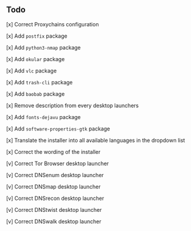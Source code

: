 ## Todo

\[x\] Correct Proxychains configuration

\[x\] Add `postfix` package

\[x\] Add `python3-nmap` package

\[x\] Add `okular` package

\[x\] Add `vlc` package

\[x\] Add `trash-cli` package

\[x\] Add `baobab` package

\[x\] Remove description from every desktop launchers

\[x\] Add `fonts-dejavu` package

\[x\] Add `software-properties-gtk` package

\[x\] Translate the installer into all available languages in the dropdown list

\[x\] Correct the wording of the installer

\[v\] Correct Tor Browser desktop launcher

\[v\] Correct DNSenum desktop launcher

\[v\] Correct DNSmap desktop launcher

\[v\] Correct DNSrecon desktop launcher

\[v\] Correct DNStwist desktop launcher

\[v\] Correct DNSwalk desktop launcher

